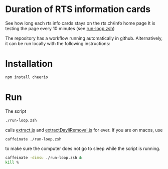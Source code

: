 # Duration of RTS information cards
See how long each rts info cards stays on the rts.ch/info home page
It is testing the page every 10 minutes (see [run-loop.zsh](./run-loop.zsh))

The repository has a workflow running automatically in github.
Alternatively, it can be run locally with the following instructions:

# Installation
```zsh
npm install cheerio
```
# Run
The script 
```zsh
./run-loop.zsh
```
calls [extract.js](extract.js) and [extractDayliRemoval.js](extractDayliRemoval.js) for ever.
If you are on macos, use 
```zsh
caffeinate ./run-loop.zsh
```
to make sure the computer does not go to sleep while the script is running. 

```zsh
caffeinate -dimsu ./run-loop.zsh &
kill % 
```
